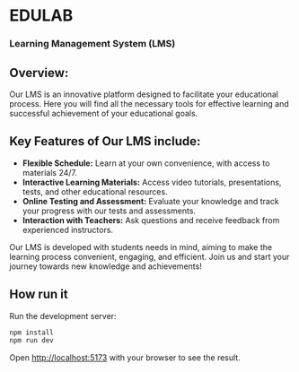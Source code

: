 # EDULAB

### Learning Management System (LMS)

## Overview:

Our LMS is an innovative platform designed to facilitate your educational process. Here you will find all the necessary tools for effective learning and successful achievement of your educational goals.

## Key Features of Our LMS include:

- **Flexible Schedule:** Learn at your own convenience, with access to materials 24/7.
- **Interactive Learning Materials:** Access video tutorials, presentations, tests, and other educational resources.
- **Online Testing and Assessment:** Evaluate your knowledge and track your progress with our tests and assessments.
- **Interaction with Teachers:** Ask questions and receive feedback from experienced instructors.

Our LMS is developed with students needs in mind, aiming to make the learning process convenient, engaging, and efficient. Join us and start your journey towards new knowledge and achievements!

## How run it

Run the development server:

```bash
npm install
npm run dev
```

Open [http://localhost:5173](http://localhost:5173) with your browser to see the result.
